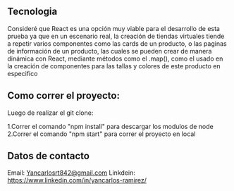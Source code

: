 ## Tecnologia

Consideré que React es una opción muy viable para el desarrollo de esta prueba ya que en un escenario real, la creación de tiendas virtuales tiende a repetir varios componentes como las cards de un producto, o las paginas de información de un producto, las cuales se pueden crear de manera dinámica con React, mediante métodos como el .map(), como el usado en la creación de componentes para las tallas y colores de este producto en especifico

## Como correr el proyecto:

Luego de realizar el git clone:

1.Correr el comando "npm install" para descargar los modulos de node
2.Correr el comando "npm start" para correr el proyecto en local

## Datos de contacto

Email: Yancarlosrt842@gmail.com
Linkdein: https://www.linkedin.com/in/yancarlos-ramirez/

